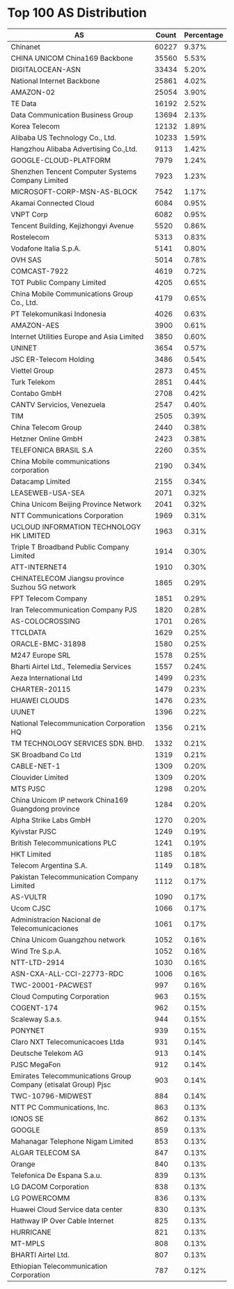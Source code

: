 # Top 100 AS Distribution
| AS | Count | Percentage |
|----|----|----|
| Chinanet | 60227 | 9.37% |
| CHINA UNICOM China169 Backbone | 35560 | 5.53% |
| DIGITALOCEAN-ASN | 33434 | 5.20% |
| National Internet Backbone | 25861 | 4.02% |
| AMAZON-02 | 25054 | 3.90% |
| TE Data | 16192 | 2.52% |
| Data Communication Business Group | 13694 | 2.13% |
| Korea Telecom | 12132 | 1.89% |
| Alibaba US Technology Co., Ltd. | 10233 | 1.59% |
| Hangzhou Alibaba Advertising Co.,Ltd. | 9113 | 1.42% |
| GOOGLE-CLOUD-PLATFORM | 7979 | 1.24% |
| Shenzhen Tencent Computer Systems Company Limited | 7923 | 1.23% |
| MICROSOFT-CORP-MSN-AS-BLOCK | 7542 | 1.17% |
| Akamai Connected Cloud | 6084 | 0.95% |
| VNPT Corp | 6082 | 0.95% |
| Tencent Building, Kejizhongyi Avenue | 5520 | 0.86% |
| Rostelecom | 5313 | 0.83% |
| Vodafone Italia S.p.A. | 5141 | 0.80% |
| OVH SAS | 5014 | 0.78% |
| COMCAST-7922 | 4619 | 0.72% |
| TOT Public Company Limited | 4205 | 0.65% |
| China Mobile Communications Group Co., Ltd. | 4179 | 0.65% |
| PT Telekomunikasi Indonesia | 4026 | 0.63% |
| AMAZON-AES | 3900 | 0.61% |
| Internet Utilities Europe and Asia Limited | 3850 | 0.60% |
| UNINET | 3654 | 0.57% |
| JSC ER-Telecom Holding | 3486 | 0.54% |
| Viettel Group | 2873 | 0.45% |
| Turk Telekom | 2851 | 0.44% |
| Contabo GmbH | 2708 | 0.42% |
| CANTV Servicios, Venezuela | 2547 | 0.40% |
| TIM | 2505 | 0.39% |
| China Telecom Group | 2440 | 0.38% |
| Hetzner Online GmbH | 2423 | 0.38% |
| TELEFONICA BRASIL S.A | 2260 | 0.35% |
| China Mobile communications corporation | 2190 | 0.34% |
| Datacamp Limited | 2155 | 0.34% |
| LEASEWEB-USA-SEA | 2071 | 0.32% |
| China Unicom Beijing Province Network | 2041 | 0.32% |
| NTT Communications Corporation | 1969 | 0.31% |
| UCLOUD INFORMATION TECHNOLOGY HK LIMITED | 1963 | 0.31% |
| Triple T Broadband Public Company Limited | 1914 | 0.30% |
| ATT-INTERNET4 | 1910 | 0.30% |
| CHINATELECOM Jiangsu province Suzhou 5G network | 1865 | 0.29% |
| FPT Telecom Company | 1851 | 0.29% |
| Iran Telecommunication Company PJS | 1820 | 0.28% |
| AS-COLOCROSSING | 1701 | 0.26% |
| TTCLDATA | 1629 | 0.25% |
| ORACLE-BMC-31898 | 1580 | 0.25% |
| M247 Europe SRL | 1578 | 0.25% |
| Bharti Airtel Ltd., Telemedia Services | 1557 | 0.24% |
| Aeza International Ltd | 1499 | 0.23% |
| CHARTER-20115 | 1479 | 0.23% |
| HUAWEI CLOUDS | 1476 | 0.23% |
| UUNET | 1396 | 0.22% |
| National Telecommunication Corporation HQ | 1356 | 0.21% |
| TM TECHNOLOGY SERVICES SDN. BHD. | 1332 | 0.21% |
| SK Broadband Co Ltd | 1319 | 0.21% |
| CABLE-NET-1 | 1309 | 0.20% |
| Clouvider Limited | 1309 | 0.20% |
| MTS PJSC | 1298 | 0.20% |
| China Unicom IP network China169 Guangdong province | 1284 | 0.20% |
| Alpha Strike Labs GmbH | 1270 | 0.20% |
| Kyivstar PJSC | 1249 | 0.19% |
| British Telecommunications PLC | 1241 | 0.19% |
| HKT Limited | 1185 | 0.18% |
| Telecom Argentina S.A. | 1149 | 0.18% |
| Pakistan Telecommunication Company Limited | 1112 | 0.17% |
| AS-VULTR | 1090 | 0.17% |
| Ucom CJSC | 1066 | 0.17% |
| Administracion Nacional de Telecomunicaciones | 1061 | 0.17% |
| China Unicom Guangzhou network | 1052 | 0.16% |
| Wind Tre S.p.A. | 1052 | 0.16% |
| NTT-LTD-2914 | 1030 | 0.16% |
| ASN-CXA-ALL-CCI-22773-RDC | 1006 | 0.16% |
| TWC-20001-PACWEST | 997 | 0.16% |
| Cloud Computing Corporation | 963 | 0.15% |
| COGENT-174 | 962 | 0.15% |
| Scaleway S.a.s. | 944 | 0.15% |
| PONYNET | 939 | 0.15% |
| Claro NXT Telecomunicacoes Ltda | 931 | 0.14% |
| Deutsche Telekom AG | 913 | 0.14% |
| PJSC MegaFon | 912 | 0.14% |
| Emirates Telecommunications Group Company (etisalat Group) Pjsc | 903 | 0.14% |
| TWC-10796-MIDWEST | 884 | 0.14% |
| NTT PC Communications, Inc. | 863 | 0.13% |
| IONOS SE | 862 | 0.13% |
| GOOGLE | 859 | 0.13% |
| Mahanagar Telephone Nigam Limited | 853 | 0.13% |
| ALGAR TELECOM SA | 847 | 0.13% |
| Orange | 840 | 0.13% |
| Telefonica De Espana S.a.u. | 839 | 0.13% |
| LG DACOM Corporation | 838 | 0.13% |
| LG POWERCOMM | 836 | 0.13% |
| Huawei Cloud Service data center | 830 | 0.13% |
| Hathway IP Over Cable Internet | 825 | 0.13% |
| HURRICANE | 821 | 0.13% |
| MT-MPLS | 808 | 0.13% |
| BHARTI Airtel Ltd. | 807 | 0.13% |
| Ethiopian Telecommunication Corporation | 787 | 0.12% |
